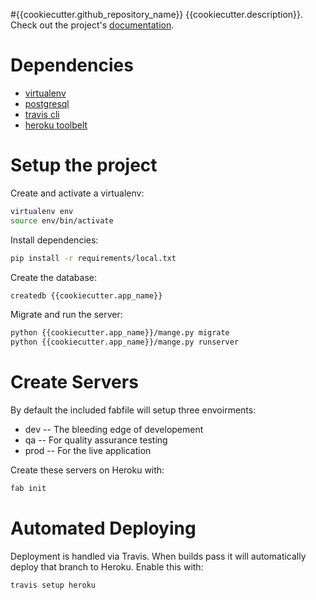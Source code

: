 #{{cookiecutter.github_repository_name}}
{{cookiecutter.description}}. Check out the project's [documentation](http://{{cookiecutter.github_username}}.github.io/{{cookiecutter.repo_name}}/).

# Dependencies
- [virtualenv](https://virtualenv.pypa.io/en/latest/)
- [postgresql](http://www.postgresql.org/)
- [travis cli](http://blog.travis-ci.com/2013-01-14-new-client/)
- [heroku toolbelt](https://toolbelt.heroku.com/)

# Setup the project
Create and activate a virtualenv:

```bash
virtualenv env
source env/bin/activate
```
Install dependencies:

```bash
pip install -r requirements/local.txt
```
Create the database:

```bash
createdb {{cookiecutter.app_name}}
```

Migrate and run the server:
```bash
python {{cookiecutter.app_name}}/mange.py migrate
python {{cookiecutter.app_name}}/mange.py runserver
```

# Create Servers
By default the included fabfile will setup three envoirments:

- dev -- The bleeding edge of developement
- qa -- For quality assurance testing
- prod -- For the live application

Create these servers on Heroku with:

```bash
fab init
```

# Automated Deploying
Deployment is handled via Travis. When builds pass it will automatically deploy that branch to Heroku. Enable this with:
```bash
travis setup heroku
```
